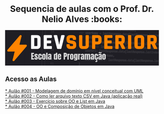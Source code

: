 <h1 align="center"> Sequencia de aulas com o Prof. Dr. Nelio Alves :books:</h1>

<!--Banner session-->
<p align="center">
  <img src="./img/logo.png" alt="DevSuperior" tittle="DevSuperior">
</p>


## Acesso as Aulas
<a href="https://github.com/yianzaratin/devsuperior_aulas/tree/main/aula001"> * Aulão #001 - Modelagem de domínio em nível conceitual com UML</a><br>
<a href="https://github.com/yianzaratin/devsuperior_aulas/tree/main/aula002"> * Aulão #002 - Como ler arquivo texto CSV em Java (aplicação real) </a><br>
<a href="https://github.com/yianzaratin/devsuperior_aulas/tree/main/aula003"> * Aulão #003 - Exercício sobre OO e List em Java </a><br>
<a href="https://github.com/yianzaratin/devsuperior_aulas/tree/main/aula004"> * Aulão #004 - OO e Composição de Objetos em Java </a><br>
